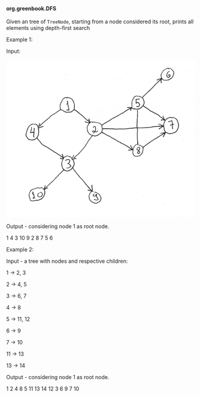 #### org.greenbook.DFS

Given an tree of `TreeNode`, starting from a node considered its root, prints all elements using depth-first search

Example 1:

Input:

![tree](doc/img/tree1.png)

Output - considering node 1 as root node.

1 4 3 10 9 2 8 7 5 6

Example 2:

Input - a tree with nodes and respective children:

1 -> 2, 3

2 -> 4, 5

3 -> 6, 7

4 -> 8

5 -> 11, 12

6 -> 9

7 -> 10

11 -> 13

13 -> 14

Output - considering node 1 as root node.

1 2 4 8 5 11 13 14 12 3 6 9 7 10